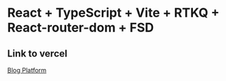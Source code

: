 # React + TypeScript + Vite + RTKQ + React-router-dom + FSD

## Link to vercel

[Blog Platform](https://blog-platform.kata.academy/)